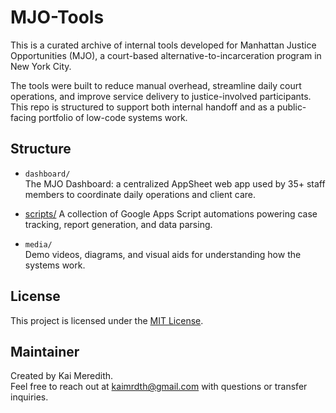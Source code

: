 # MJO-Tools

This is a curated archive of internal tools developed for Manhattan Justice Opportunities (MJO), a court-based alternative-to-incarceration program in New York City.

The tools were built to reduce manual overhead, streamline daily court operations, and improve service delivery to justice-involved participants. This repo is structured to support both internal handoff and as a public-facing portfolio of low-code systems work.

## Structure

- `dashboard/`  
  The MJO Dashboard: a centralized AppSheet web app used by 35+ staff members to coordinate daily operations and client care.

- [scripts/](./scripts/)
  A collection of Google Apps Script automations powering case tracking, report generation, and data parsing.

- `media/`  
  Demo videos, diagrams, and visual aids for understanding how the systems work.

## License

This project is licensed under the [MIT License](./LICENSE).

## Maintainer

Created by Kai Meredith.  
Feel free to reach out at kaimrdth@gmail.com with questions or transfer inquiries.
